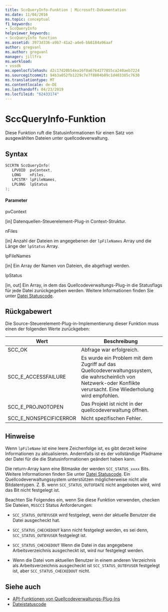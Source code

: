 ```yaml
---
title: SccQueryInfo-Funktion | Microsoft-Dokumentation
ms.date: 11/04/2016
ms.topic: conceptual
f1_keywords:
- SccQueryInfo
helpviewer_keywords:
- SccQueryInfo function
ms.assetid: 3973d336-a9b7-41a2-a4e6-bb8184a96aaf
author: gregvanl
ms.author: gregvanl
manager: jillfra
ms.workload:
- vssdk
ms.openlocfilehash: d2c17d20b54ea16f0a6764277855ca240aeb7224
ms.sourcegitcommit: 94b3a052fb1229c7e7f8804b09c1d403385c7630
ms.translationtype: MT
ms.contentlocale: de-DE
ms.lasthandoff: 04/23/2019
ms.locfileid: "62433174"
---
```

# <a name="sccqueryinfo-function"></a>SccQueryInfo-Funktion
Diese Funktion ruft die Statusinformationen für einen Satz von ausgewählten Dateien unter quellcodeverwaltung.

## <a name="syntax"></a>Syntax

```cpp
SCCRTN SccQueryInfo(
   LPVOID  pvContext,
   LONG    nFiles,
   LPCSTR* lpFileNames,
   LPLONG  lpStatus
);
```

#### <a name="parameters"></a>Parameter
 pvContext

[in] Datenquellen-Steuerelement-Plug-in Context-Struktur.

 nFiles

[in] Anzahl der Dateien im angegebenen der `lpFileNames` Array und die Länge der `lpStatus` Array.

 lpFileNames

[in] Ein Array der Namen von Dateien, die abgefragt werden.

 lpStatus

[in, out] Ein Array, in dem das Quellcodeverwaltungs-Plug-in die Statusflags für jede Datei zurückgegeben werden. Weitere Informationen finden Sie unter [Datei Statuscode](../extensibility/file-status-code-enumerator.md).

## <a name="return-value"></a>Rückgabewert
 Die Source-Steuerelement-Plug-in-Implementierung dieser Funktion muss einen der folgenden Werte zurückgeben:

|Wert|Beschreibung|
|-----------|-----------------|
|SCC_OK|Abfrage war erfolgreich.|
|SCC_E_ACCESSFAILURE|Es wurde ein Problem mit dem Zugriff auf das Quellcodeverwaltungssystem, die wahrscheinlich von Netzwerk-oder Konflikte verursacht. Eine Wiederholung wird empfohlen.|
|SCC_E_PROJNOTOPEN|Das Projekt ist nicht in der quellcodeverwaltung öffnen.|
|SCC_E_NONSPECIFICERROR|Nicht spezifischen Fehler.|

## <a name="remarks"></a>Hinweise
 Wenn `lpFileName` ist eine leere Zeichenfolge ist, es gibt derzeit keine Informationen zu aktualisieren. Andernfalls ist es der vollständige Pfadname der Datei für die die Statusinformationen geändert haben kann.

 Die return-Array kann eine Bitmaske der werden `SCC_STATUS_xxxx` Bits. Weitere Informationen finden Sie unter [Datei Statuscode](../extensibility/file-status-code-enumerator.md). Ein Quellcodeverwaltungssystem unterstützen möglicherweise nicht alle Bitdatentypen. Z. B. wenn `SCC_STATUS_OUTOFDATE` nicht angeboten wird, wird das Bit nicht festgelegt ist.

 Beachten Sie Folgendes ein, wenn Sie diese Funktion verwenden, checken Sie Dateien, `MSSCCI` Status Anforderungen:

- `SCC_STATUS_OUTBYUSER` wird festgelegt, wenn der aktuelle Benutzer die Datei ausgecheckt hat.

- `SCC_STATUS_CHECKEDOUT` kann nicht festgelegt werden, es sei denn, `SCC_STATUS_OUTBYUSER` festgelegt ist.

- `SCC_STATUS_CHECKEDOUT` Wenn die Datei in das angegebene Arbeitsverzeichnis ausgecheckt ist, wird nur festgelegt werden.

- Wenn die Datei vom aktuellen Benutzer in einem anderen Verzeichnis als Arbeitsverzeichnis ausgecheckt ist `SCC_STATUS_OUTBYUSER` festgelegt ist, aber `SCC_STATUS_CHECKEDOUT` nicht.

## <a name="see-also"></a>Siehe auch
- [API-Funktionen von Quellcodeverwaltungs-Plug-Ins](../extensibility/source-control-plug-in-api-functions.md)
- [Dateistatuscode](../extensibility/file-status-code-enumerator.md)